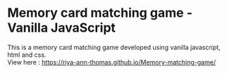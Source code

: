 # Memory card matching game - Vanilla JavaScript
This is a memory card matching game developed using vanilla javascript, html and css. <br>
View here : https://riya-ann-thomas.github.io/Memory-matching-game/
